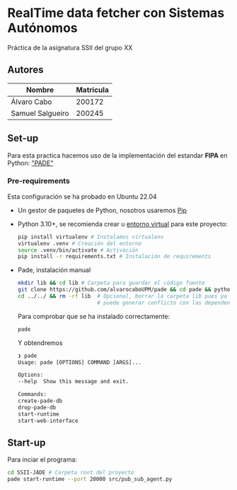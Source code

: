 # RealTime data fetcher con Sistemas Autónomos

Práctica de la asignatura SSII del grupo XX

## Autores

| Nombre           | Matricula |
| ---------------- | --------- |
| Álvaro Cabo      | 200172    |
| Samuel Salgueiro | 200245    |

## Set-up

Para esta practica hacemos uso de la implementación del estandar **FIPA** en Python: ["PADE"](https://pade.readthedocs.io/en/latest/)

### Pre-requirements

Esta configuración se ha probado en Ubuntu 22.04

- Un gestor de paquetes de Python, nosotros
  usaremos [Pip](https://pypi.org/project/pip/)

- Python 3.10+, se recomienda crear u [entorno virtual](https://docs.python.org/3/library/venv.html) para este proyecto:

  ```bash
  pip install virtualenv # Instalamos virtualenv
  virtualenv .venv # Creación del entorno
  source .venv/bin/activate # Activación
  pip install -r requirements.txt # Instalación de requirements
  ```

- Pade, instalación manual

  ```bash
  mkdir lib && cd lib # Carpeta para guardar el código fuente
  git clone https://github.com/alvarocaboUPM/pade && cd pade && python setup.py install # Instalador de dependencias
  cd ../../ && rm -rf lib  # Opcional, borrar la carpeta lib pues ya no es necesaria
                           # puede generar conflicto con las dependencias ya instaladas en el entorno
  ```

  Para comprobar que se ha instalado correctamente:

  ```bash
  pade
  ```

  Y obtendremos

  ```txt
  ❯ pade
  Usage: pade [OPTIONS] COMMAND [ARGS]...

  Options:
  --help  Show this message and exit.

  Commands:
  create-pade-db
  drop-pade-db
  start-runtime
  start-web-interface
  ```

## Start-up

Para inciar el programa:

```bash
cd SSII-JADE # Carpeta root del proyecto
pade start-runtime --port 20000 src/pub_sub_agent.py
```
